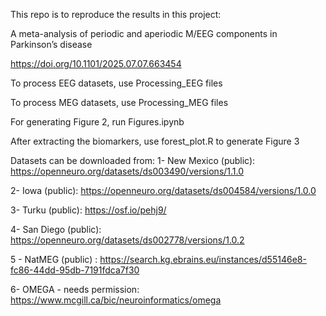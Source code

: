 This repo is to reproduce the results in this project: 

A meta-analysis of periodic and aperiodic M/EEG components in Parkinson’s disease

https://doi.org/10.1101/2025.07.07.663454

To process EEG datasets, use Processing_EEG files

To process MEG datasets, use Processing_MEG files

For generating Figure 2, run Figures.ipynb

After extracting the biomarkers, use forest_plot.R to generate Figure 3

Datasets can be downloaded from:
1- New Mexico (public): https://openneuro.org/datasets/ds003490/versions/1.1.0

2- Iowa (public): https://openneuro.org/datasets/ds004584/versions/1.0.0

3- Turku (public): https://osf.io/pehj9/

4- San Diego (public): https://openneuro.org/datasets/ds002778/versions/1.0.2

5 - NatMEG (public) : https://search.kg.ebrains.eu/instances/d55146e8-fc86-44dd-95db-7191fdca7f30

6- OMEGA - needs permission: https://www.mcgill.ca/bic/neuroinformatics/omega
